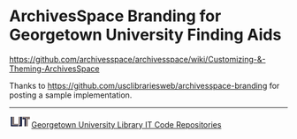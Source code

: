 # ArchivesSpace Branding for Georgetown University Finding Aids

https://github.com/archivesspace/archivesspace/wiki/Customizing-&-Theming-ArchivesSpace

Thanks to https://github.com/usclibrariesweb/archivesspace-branding for posting a sample implementation.

***
[![Georgetown University Library IT Code Repositories](https://raw.githubusercontent.com/Georgetown-University-Libraries/georgetown-university-libraries.github.io/master/LIT-logo-small.png)Georgetown University Library IT Code Repositories](http://georgetown-university-libraries.github.io/)

